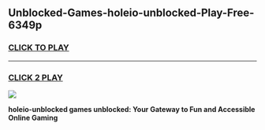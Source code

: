 
## Unblocked-Games-holeio-unblocked-Play-Free-6349p
<h3>
<a href="https://premium76.site?title=holeio-unblocked&ref=18A1">CLICK TO PLAY</a></h3>
<hr>

<h3>
<a href="https://premium76.site?title=holeio-unblocked&ref=18A1">CLICK 2 PLAY</a>
  
</h3>

<a href="https://premium76.site?title=holeio-unblocked&ref=18A1"><img src="https://clearcache.store/games.png"></a>


**holeio-unblocked games unblocked: Your Gateway to Fun and Accessible Online Gaming**
